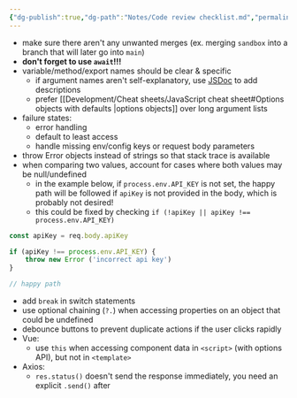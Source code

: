```yaml
---
{"dg-publish":true,"dg-path":"Notes/Code review checklist.md","permalink":"/notes/code-review-checklist/"}
---
```



- make sure there aren't any unwanted merges (ex. merging `sandbox` into a branch that will later go into `main`)
- **don't forget to use `await`!!!**
- variable/method/export names should be clear & specific
    - if argument names aren't self-explanatory, use [JSDoc](https://jsdoc.app/about-getting-started.html) to add descriptions
    - prefer [[Development/Cheat sheets/JavaScript cheat sheet#Options objects with defaults \|options objects]] over long argument lists
- failure states:
    - error handling
    - default to least access
    - handle missing env/config keys or request body parameters
- throw Error objects instead of strings so that stack trace is available
- when comparing two values, account for cases where both values may be null/undefined
    - in the example below, if `process.env.API_KEY` is not set, the happy path will be followed if `apiKey` is not provided in the body, which is probably not desired!
    - this could be fixed by checking `if (!apiKey || apiKey !== process.env.API_KEY)`

```js
const apiKey = req.body.apiKey

if (apiKey !== process.env.API_KEY) {
    throw new Error ('incorrect api key')
}

// happy path
```

- add `break` in switch statements
- use optional chaining (`?.`) when accessing properties on an object that could be undefined
- debounce buttons to prevent duplicate actions if the user clicks rapidly
- Vue:
    - use `this` when accessing component data in `<script>` (with options API), but not in `<template>`
- Axios:
    - `res.status()` doesn't send the response immediately, you need an explicit `.send()` after
